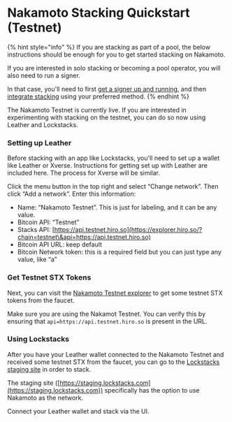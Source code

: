 # Nakamoto Stacking Quickstart (Testnet)

{% hint style="info" %}
If you are stacking as part of a pool, the below instructions should be enough for you to get started stacking on Nakamoto.

If you are interested in solo stacking or becoming a pool operator, you will also need to run a signer.

In that case, you'll need to first [get a signer up and running](../signing-and-stacking/running-a-signer.md), and then [integrate stacking](../signing-and-stacking/stacking-flow.md) using your preferred method.
{% endhint %}

The Nakamoto Testnet is currently live. If you are interested in experimenting with stacking on the testnet, you can do so now using Leather and Lockstacks.

### Setting up Leather

Before stacking with an app like Lockstacks, you'll need to set up a wallet like Leather or Xverse. Instructions for getting set up with Leather are included here. The process for Xverse will be similar.

Click the menu button in the top right and select “Change network”. Then click “Add a network”. Enter this information:

* Name: “Nakamoto Testnet”. This is just for labeling, and it can be any value.
* Bitcoin API: “Testnet”
* Stacks API: [https://api.testnet.hiro.so](https://explorer.hiro.so/?chain=testnet\&api=https://api.testnet.hiro.so)
* Bitcoin API URL: keep default
* Bitcoin Network token: this is a required field but you can just type any value, like “a”

### Get Testnet STX Tokens

Next, you can visit the [Nakamoto Testnet explorer](https://explorer.hiro.so/sandbox/faucet?chain=testnet\&api=https://api.testnet.hiro.so) to get some testnet STX tokens from the faucet.

Make sure you are using the Nakamot Testnet. You can verify this by ensuring that `api=https://api.testnet.hiro.so` is present in the URL.

### Using Lockstacks

After you have your Leather wallet connected to the Nakamoto Testnet and received some testnet STX from the faucet, you can go to the [Lockstacks staging site](https://staging.lockstacks.com) in order to stack.

The staging site ([https://staging.lockstacks.com](https://staging.lockstacks.com)) specifically has the option to use Nakamoto as the network.

Connect your Leather wallet and stack via the UI.

